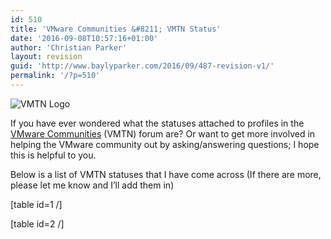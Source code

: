 ```yaml
---
id: 510
title: 'VMware Communities &#8211; VMTN Status'
date: '2016-09-08T10:57:16+01:00'
author: 'Christian Parker'
layout: revision
guid: 'http://www.baylyparker.com/2016/09/487-revision-v1/'
permalink: '/?p=510'
---
```


![VMTN Logo](https://i0.wp.com/www.baylyparker.com/wp-content/uploads/2016/09/vmware_icn_logo.png?resize=300%2C36)

If you have ever wondered what the statuses attached to profiles in the [VMware Communities](https://communities.vmware.com/) (VMTN) forum are? Or want to get more involved in helping the VMware community out by asking/answering questions; I hope this is helpful to you.

Below is a list of VMTN statuses that I have come across (If there are more, please let me know and I’ll add them in)

\[table id=1 /\]

\[table id=2 /\]